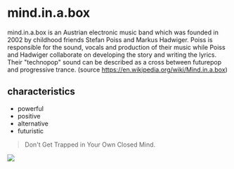 # mind.in.a.box
mind.in.a.box is an Austrian electronic music band which was founded in 2002 by childhood friends Stefan Poiss and Markus Hadwiger. Poiss is responsible for the sound, vocals and production of their music while Poiss and Hadwiger collaborate on developing the story and writing the lyrics. Their "technopop" sound can be described as a cross between futurepop and progressive trance. (source https://en.wikipedia.org/wiki/Mind.in.a.box)

## characteristics
* powerful 
* positive 
* alternative 
* futuristic

> Don't Get Trapped in Your Own Closed Mind.

<img src="https://www.flickr.com/photos/mazdotnu/21032839490"/>

